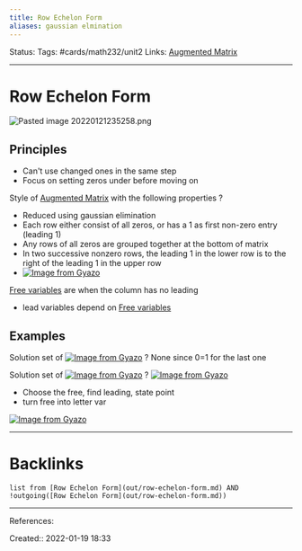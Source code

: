 ```yaml
---
title: Row Echelon Form
aliases: gaussian elmination
---
```

Status:
Tags: #cards/math232/unit2
Links: [Augmented Matrix](out/augmented-matrix.md)
___

# Row Echelon Form
![Pasted image 20220121235258.png](None)

## Principles
- Can't use changed ones in the same step
- Focus on setting zeros under before moving on

Style of [Augmented Matrix](out/augmented-matrix.md) with the following properties
?
- Reduced using gaussian elimination
- Each row either consist of all zeros, or has a 1 as first non-zero entry (leading 1)
- Any rows of all zeros are grouped together at the bottom of matrix
- In two successive nonzero rows, the leading 1 in the lower row is to the right of the leading 1 in the upper row
- [![Image from Gyazo](https://i.gyazo.com/7d5b35e2dfc99c9e7bccad3262cfe805.png)](https://gyazo.com/7d5b35e2dfc99c9e7bccad3262cfe805)
<!--SR:!2022-03-11,29,190-->

[Free variables](out/free-variables.md) are when the column has no leading
- lead variables depend on [Free variables](out/free-variables.md)

## Examples
Solution set of
[![Image from Gyazo](https://i.gyazo.com/ec81238108185627605eb79421341a05.png)](https://gyazo.com/ec81238108185627605eb79421341a05)
?
None since 0=1 for the last one
<!--SR:!2022-02-19,9,150-->

Solution set of
[![Image from Gyazo](https://i.gyazo.com/08a477ce66336759d1239991084dc603.png)](https://gyazo.com/08a477ce66336759d1239991084dc603)
?
[![Image from Gyazo](https://i.gyazo.com/fe7c18d6e824ef65bd2c55d675e27f81.png)](https://gyazo.com/fe7c18d6e824ef65bd2c55d675e27f81)
- Choose the free, find leading, state point
- turn free into letter var
<!--SR:!2022-02-18,8,130-->

[![Image from Gyazo](https://i.gyazo.com/c2b5d3b1330270e5447bd3a9adda069b.png)](https://gyazo.com/c2b5d3b1330270e5447bd3a9adda069b)

___

# Backlinks
```dataview
list from [Row Echelon Form](out/row-echelon-form.md) AND !outgoing([Row Echelon Form](out/row-echelon-form.md))
```
___
References:

Created:: 2022-01-19 18:33
